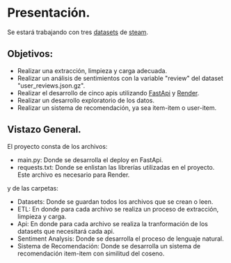 # Presentación.

Se estará trabajando con tres [datasets](https://drive.google.com/drive/folders/1oQDaRujAzagUWsswGeHT_jcoYoTzc3dr?usp=drive_link) de [steam](https://store.steampowered.com/?l=spanish).

## Objetivos:

- Realizar una extracción, limpieza y carga adecuada.
- Realizar un análisis de sentimientos con la variable "review" del dataset "user_reviews.json.gz".
- Realizar el desarrollo de cinco apis utilizando [FastApi](https://fastapi.tiangolo.com/) y [Render](https://render.com/).
- Realizar un desarrollo exploratorio de los datos.
- Realizar un sistema de recomendación, ya sea item-item o user-item.

## Vistazo General.

El proyecto consta de los archivos:

- main.py: Donde se desarrolla el deploy en FastApi.
- requests.txt: Donde se enlistan las librerías utilizadas en el proyecto. Este archivo es necesario para Render.

y de las carpetas:

- Datasets: Donde se guardan todos los archivos que se crean o leen.
- ETL: En donde para cada archivo se realiza un proceso de extracción, limpieza y carga.
- Api: En donde para cada archivo se realiza la tranformación de los datasets que necesitará cada api.
- Sentiment Analysis: Donde se desarrolla el proceso de lenguaje natural.
- Sistema de Recomendación: Donde se desarrolla un sistema de recomendación item-item con similitud del coseno.
